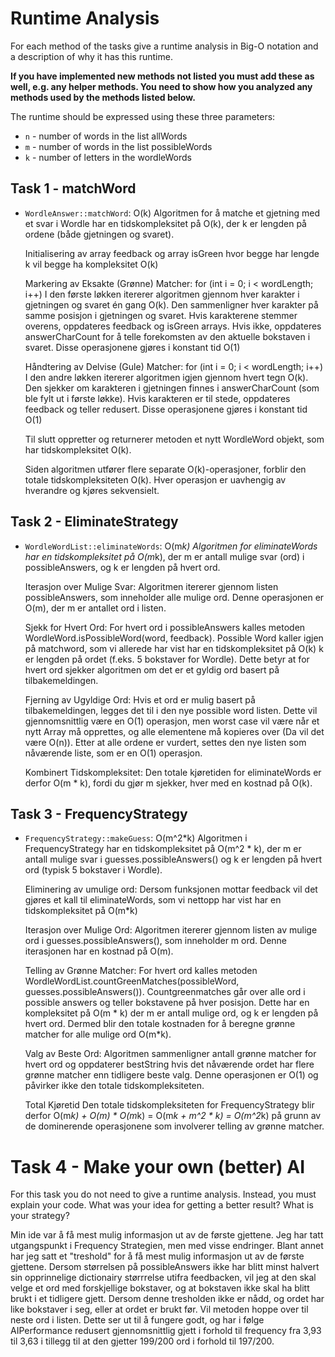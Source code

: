 # Runtime Analysis
For each method of the tasks give a runtime analysis in Big-O notation and a description of why it has this runtime.

**If you have implemented new methods not listed you must add these as well, e.g. any helper methods. You need to show how you analyzed any methods used by the methods listed below.**

The runtime should be expressed using these three parameters:
   * `n` - number of words in the list allWords
   * `m` - number of words in the list possibleWords
   * `k` - number of letters in the wordleWords


## Task 1 - matchWord
* `WordleAnswer::matchWord`: O(k)
    Algoritmen for å matche et gjetning med et svar i Wordle har en tidskompleksitet på O(k), der k er lengden på ordene (både gjetningen og svaret). 

    Initialisering av array feedback og array isGreen hvor begge har lengde k vil begge ha kompleksitet O(k)
    
    Markering av Eksakte (Grønne) Matcher:
    for (int i = 0; i < wordLength; i++) 
    I den første løkken itererer algoritmen gjennom hver karakter i gjetningen og svaret én gang O(k).
    Den sammenligner hver karakter på samme posisjon i gjetningen og svaret.
    Hvis karakterene stemmer overens, oppdateres feedback og isGreen arrays.
    Hvis ikke, oppdateres answerCharCount for å telle forekomsten av den aktuelle bokstaven i svaret.
    Disse operasjonene gjøres i konstant tid O(1)

    Håndtering av Delvise (Gule) Matcher:
    for (int i = 0; i < wordLength; i++) 
    I den andre løkken itererer algoritmen igjen gjennom hvert tegn O(k).
    Den sjekker om karakteren i gjetningen finnes i answerCharCount (som ble fylt ut i første løkke).
    Hvis karakteren er til stede, oppdateres feedback og teller redusert.
    Disse operasjonene gjøres i konstant tid O(1)

    Til slutt oppretter og returnerer metoden et nytt WordleWord objekt, som har tidskompleksitet O(k).

    Siden algoritmen utfører flere separate O(k)-operasjoner, forblir den totale tidskompleksiteten O(k). Hver operasjon er uavhengig av hverandre og kjøres sekvensielt.

## Task 2 - EliminateStrategy
* `WordleWordList::eliminateWords`: O(m*k)
    Algoritmen for eliminateWords har en tidskompleksitet på O(m*k), der m er antall mulige svar (ord) i possibleAnswers, og k er lengden på hvert ord.

    Iterasjon over Mulige Svar:
    Algoritmen itererer gjennom listen possibleAnswers, som inneholder alle mulige ord. Denne operasjonen er O(m), der m er antallet ord i listen.
    
    Sjekk for Hvert Ord:
    For hvert ord i possibleAnswers kalles metoden WordleWord.isPossibleWord(word, feedback).
    Possible Word kaller igjen på matchword, som vi allerede har vist har en tidskompleksitet på O(k)
    k er lengden på ordet (f.eks. 5 bokstaver for Wordle).
    Dette betyr at for hvert ord sjekker algoritmen om det er et gyldig ord basert på tilbakemeldingen.

    Fjerning av Ugyldige Ord:
    Hvis et ord er mulig basert på tilbakemeldingen, legges det til i den nye possible word listen. Dette vil gjennomsnittlig være en O(1) operasjon, men worst 
    case vil være når et nytt Array må opprettes, og alle elementene må kopieres over (Da vil det være O(n)).
    Etter at alle ordene er vurdert, settes den nye listen som nåværende liste, som er en O(1) operasjon.


    Kombinert Tidskompleksitet:
    Den totale kjøretiden for eliminateWords er derfor O(m * k), fordi du gjør m sjekker, hver med en kostnad på O(k).

## Task 3 - FrequencyStrategy
* `FrequencyStrategy::makeGuess`: O(m^2*k)
    Algoritmen i FrequencyStrategy har en tidskompleksitet på O(m^2 * k), der m er antall mulige svar i guesses.possibleAnswers() og 
    k er lengden på hvert ord (typisk 5 bokstaver i Wordle). 

    Eliminering av umulige ord:
    Dersom funksjonen mottar feedback vil det gjøres et kall til eliminateWords, som vi nettopp har vist har en tidskompleksitet på O(m*k)

    Iterasjon over Mulige Ord:
    Algoritmen itererer gjennom listen av mulige ord i guesses.possibleAnswers(), som inneholder 
    m ord. Denne iterasjonen har en kostnad på O(m).

    Telling av Grønne Matcher:
    For hvert ord kalles metoden WordleWordList.countGreenMatches(possibleWord, guesses.possibleAnswers()).
    Countgreenmatches går over alle ord i possible answers og teller bokstavene på hver posisjon. Dette har en kompleksitet på O(m * k) der m er antall mulige ord, og k er lengden på hvert ord.
    Dermed blir den totale kostnaden for å beregne grønne matcher for alle mulige ord O(m*k).

    Valg av Beste Ord:
    Algoritmen sammenligner antall grønne matcher for hvert ord og oppdaterer bestString hvis det nåværende ordet har flere grønne matcher enn tidligere beste valg. Denne operasjonen er O(1) og påvirker ikke den totale tidskompleksiteten.

    Total Kjøretid
    Den totale tidskompleksiteten for FrequencyStrategy blir derfor O(m*k) + O(m) * O(m*k) = O(m*k + m^2 * k) = O(m^2*k) på grunn av de dominerende operasjonene som involverer telling av grønne matcher.



# Task 4 - Make your own (better) AI
For this task you do not need to give a runtime analysis. 
Instead, you must explain your code. What was your idea for getting a better result? What is your strategy?

Min ide var å få mest mulig informasjon ut av de første gjettene. Jeg har tatt utgangspunkt i Frequency Strategien, men med visse endringer. 
Blant annet har jeg satt et "treshold" for å få mest mulig informasjon ut av de første gjettene. Dersom størrelsen på possibleAnswers ikke har blitt minst halvert sin opprinnelige dictionairy størrrelse utifra feedbacken, vil jeg at den skal velge et ord med forskjellige bokstaver, og at bokstaven ikke skal ha blitt brukt i et tidligere gjett. Dersom denne tresholden ikke er nådd, og ordet har like bokstaver i seg, eller at ordet er brukt før. Vil metoden hoppe over til neste ord i listen. Dette ser ut til å fungere godt, og har i følge AIPerformance redusert gjennomsnittlig gjett i forhold til frequency fra 3,93 til 3,63 i tillegg til at den gjetter 199/200 ord i forhold til 197/200.
